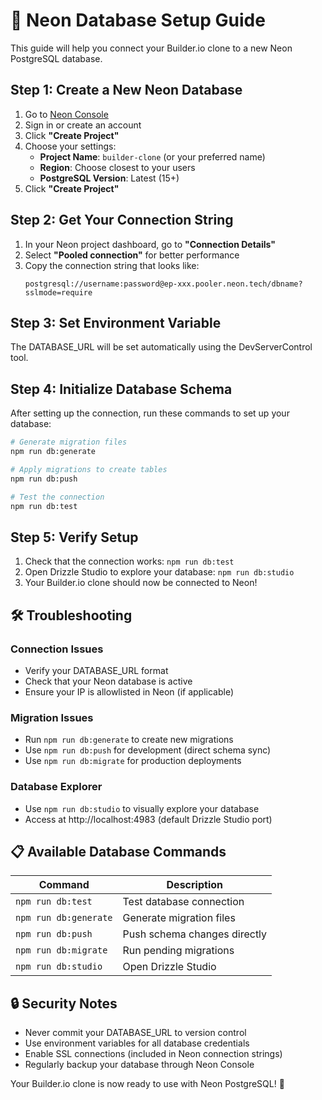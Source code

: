 # 🚀 Neon Database Setup Guide

This guide will help you connect your Builder.io clone to a new Neon PostgreSQL database.

## Step 1: Create a New Neon Database

1. Go to [Neon Console](https://console.neon.tech/)
2. Sign in or create an account
3. Click **"Create Project"**
4. Choose your settings:
   - **Project Name**: `builder-clone` (or your preferred name)
   - **Region**: Choose closest to your users
   - **PostgreSQL Version**: Latest (15+)
5. Click **"Create Project"**

## Step 2: Get Your Connection String

1. In your Neon project dashboard, go to **"Connection Details"**
2. Select **"Pooled connection"** for better performance
3. Copy the connection string that looks like:
   ```
   postgresql://username:password@ep-xxx.pooler.neon.tech/dbname?sslmode=require
   ```

## Step 3: Set Environment Variable

The DATABASE_URL will be set automatically using the DevServerControl tool.

## Step 4: Initialize Database Schema

After setting up the connection, run these commands to set up your database:

```bash
# Generate migration files
npm run db:generate

# Apply migrations to create tables
npm run db:push

# Test the connection
npm run db:test
```

## Step 5: Verify Setup

1. Check that the connection works: `npm run db:test`
2. Open Drizzle Studio to explore your database: `npm run db:studio`
3. Your Builder.io clone should now be connected to Neon!

## 🛠️ Troubleshooting

### Connection Issues

- Verify your DATABASE_URL format
- Check that your Neon database is active
- Ensure your IP is allowlisted in Neon (if applicable)

### Migration Issues

- Run `npm run db:generate` to create new migrations
- Use `npm run db:push` for development (direct schema sync)
- Use `npm run db:migrate` for production deployments

### Database Explorer

- Use `npm run db:studio` to visually explore your database
- Access at http://localhost:4983 (default Drizzle Studio port)

## 📋 Available Database Commands

| Command               | Description                  |
| --------------------- | ---------------------------- |
| `npm run db:test`     | Test database connection     |
| `npm run db:generate` | Generate migration files     |
| `npm run db:push`     | Push schema changes directly |
| `npm run db:migrate`  | Run pending migrations       |
| `npm run db:studio`   | Open Drizzle Studio          |

## 🔒 Security Notes

- Never commit your DATABASE_URL to version control
- Use environment variables for all database credentials
- Enable SSL connections (included in Neon connection strings)
- Regularly backup your database through Neon Console

Your Builder.io clone is now ready to use with Neon PostgreSQL! 🎉
